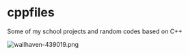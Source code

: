 # cppfiles
Some of my school projects and random codes based on C++

![wallhaven-439019.png](https://wallpapers.wallhaven.cc/wallpapers/full/wallhaven-439019.png)

